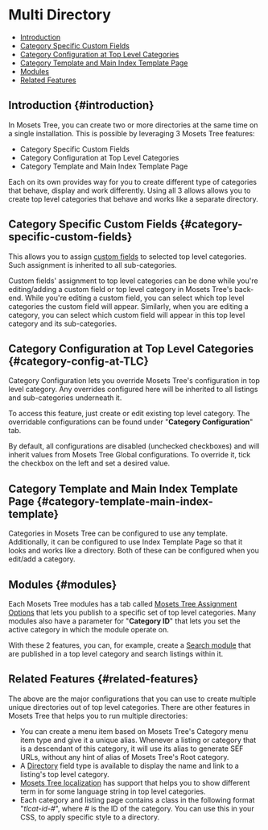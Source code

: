# Multi Directory

- [Introduction]({{version}}/multi-directory#introduction)
- [Category Specific Custom Fields]({{version}}/multi-directory#category-specific-custom-fields)
- [Category Configuration at Top Level Categories]({{version}}/multi-directory#category-config-at-TLC)
- [Category Template and Main Index Template Page]({{version}}/multi-directory#category-template-main-index-template)
- [Modules]({{version}}/multi-directory#modules)
- [Related Features]({{version}}/multi-directory#related-features)

## Introduction {#introduction}
In Mosets Tree, you can create two or more directories at the same time on a single installation. This is possible by leveraging 3 Mosets Tree features:

- Category Specific Custom Fields
- Category Configuration at Top Level Categories
- Category Template and Main Index Template Page

Each on its own provides way for you to create different type of categories that behave, display and work differently. Using all 3 allows allows you to create top level categories that behave and works like a separate directory.

## Category Specific Custom Fields {#category-specific-custom-fields}
This allows you to assign [custom fields]({{version}}/fields#custom-fields) to selected top level categories. Such assignment is inherited to all sub-categories.

Custom fields' assignment to top level categories can be done while you're editing/adding a custom field or top level category in Mosets Tree's back-end. While you're editing a custom field, you can select which top level categories the custom field will appear. Similarly, when you are editing a category, you can select which custom field will appear in this top level category and its sub-categories.

## Category Configuration at Top Level Categories {#category-config-at-TLC}
Category Configuration lets you override Mosets Tree's configuration in top level category. Any overrides configured here will be inherited to all listings and sub-categories underneath it.

To access this feature, just create or edit existing top level category. The overridable configurations can be found under "**Category Configuration**" tab.

By default, all configurations are disabled (unchecked checkboxes) and will inherit values from Mosets Tree Global configurations. To override it, tick the checkbox on the left and set a desired value.

## Category Template and Main Index Template Page {#category-template-main-index-template}
Categories in Mosets Tree can be configured to use any template. Additionally, it can be configured to use Index Template Page so that it looks and works like a directory. Both of these can be configured when you edit/add a category.

## Modules {#modules}

Each Mosets Tree modules has a tab called [Mosets Tree Assignment Options]({{version}}/modules#mt-assgn-opt) that lets you publish to a specific set of top level categories. Many modules also have a parameter for "**Category ID**" that lets you set the active category in which the module operate on.

With these 2 features, you can, for example, create a [Search module]({{version}}/modules#mod-mt-search) that are published in a top level category and search listings within it.

## Related Features {#related-features}
The above are the major configurations that you can use to create multiple unique directories out of top level categories. There are other features in Mosets Tree that helps you to run multiple directories:

- You can create a menu item based on Mosets Tree's Category menu item type and give it a unique alias. Whenever a listing or category that is a descendant of this category, it will use its alias to generate SEF URLs, without any hint of alias of Mosets Tree's Root category.
- A [Directory]({{version}}/fields#fieldtype-directory) field type is available to display the name and link to a listing's top level category.
- [Mosets Tree localization]({{version}}/language#top-level-categories) has support that helps you to show different term in for some language string in top level categories.
- Each category and listing page contains a class in the following format "_tlcat-id-#_", where _#_ is the ID of the category. You can use this in your CSS, to apply specific style to a directory.
